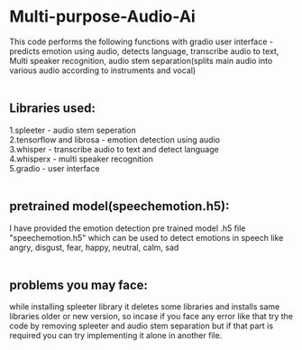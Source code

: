 # Multi-purpose-Audio-Ai
This code performs the following functions with gradio user interface - predicts emotion using audio, detects language, transcribe audio to text, Multi speaker recognition, audio stem separation(splits main audio into various audio according to instruments and vocal) <br />
<br />
## Libraries used:<br />
1.spleeter - audio stem seperation <br />
2.tensorflow and librosa - emotion detection using audio <br />
3.whisper - transcribe audio to text and detect language <br />
4.whisperx - multi speaker recognition <br />
5.gradio - user interface <br />
<br />
## pretrained model(speechemotion.h5):<br />
I have provided the emotion detection pre trained model .h5 file "speechemotion.h5" which can be used to detect emotions in speech like angry, disgust, fear, happy, neutral, calm, sad <br />
<br />
## problems you may face:<br />
while installing spleeter library it deletes some libraries and installs same libraries older or new version, so incase if you face any error like that try the code by removing spleeter and audio stem separation but if that part is required you can try implementing it alone in another file.
